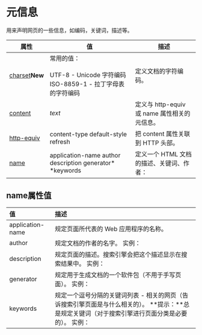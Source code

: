 # 元信息

用来声明网页的一些信息，如编码，关键词，描述等。

| 属性                                                         | 值                                                           | 描述                                         |
| ------------------------------------------------------------ | ------------------------------------------------------------ | -------------------------------------------- |
| [charset](https://www.runoob.com/tags/att-meta-charset.html)**New** | 常用的值：<br/><br/>UTF-8 - Unicode 字符编码<br/>ISO-8859-1 - 拉丁字母表的字符编码 | 定义文档的字符编码。                         |
| [content](https://www.runoob.com/tags/att-meta-content.html) | *text*                                                       | 定义与 http-equiv 或 name 属性相关的元信息。 |
| [http-equiv](https://www.runoob.com/tags/att-meta-http-equiv.html) | content-type default-style refresh                           | 把 content 属性关联到 HTTP 头部。            |
| [name](https://www.runoob.com/tags/att-meta-name.html)       | application-name author description generator* *keywords     | 定义一个 HTML 文档的描述、关键词、作者：     |



## name属性值

| 值               | 描述                                                         |
| :--------------- | :----------------------------------------------------------- |
| application-name | 规定页面所代表的 Web 应用程序的名称。                        |
| author           | 规定文档的作者的名字。  实例： <meta name="author" content="Hege Refsnes"> |
| description      | 规定页面的描述。搜索引擎会把这个描述显示在搜索结果中。  实例： <meta name="description" content="Free web tutorials"> |
| generator        | 规定用于生成文档的一个软件包（不用于手写页面）。  实例： <meta name="generator" content="FrontPage 4.0"> |
| keywords         | 规定一个逗号分隔的关键词列表 - 相关的网页（告诉搜索引擎页面是与什么相关的）。  **提示：**总是规定关键词（对于搜索引擎进行页面分类是必要的）。  实例： <meta name="keywords" content="HTML, meta tag, tag reference"> |